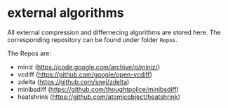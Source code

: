 # external algorithms

All external compression and differnecing algorithms are stored here. The corresponding repository can be found under folder `Repos`.

The Repos are:
- miniz (https://code.google.com/archive/p/miniz/)
- vcdiff (https://github.com/google/open-vcdiff)
- zdelta (https://github.com/snej/zdelta)
- minibsdiff (https://github.com/thoughtpolice/minibsdiff)
- heatshrink (https://github.com/atomicobject/heatshrink)
